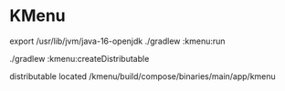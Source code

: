 # KMenu

export /usr/lib/jvm/java-16-openjdk
./gradlew :kmenu:run

./gradlew :kmenu:createDistributable

distributable located /kmenu/build/compose/binaries/main/app/kmenu